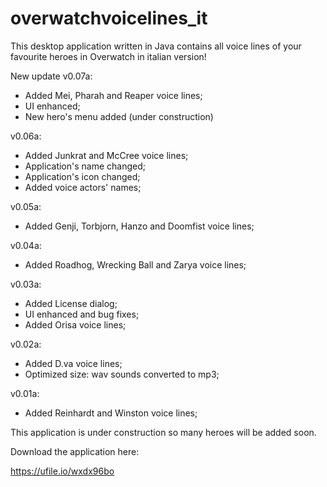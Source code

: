 # overwatchvoicelines_it
This desktop application written in Java contains all voice lines of your favourite heroes in Overwatch in italian version!

New update v0.07a:
- Added Mei, Pharah and Reaper voice lines;
- UI enhanced;
- New hero's menu added (under construction)

v0.06a:
- Added Junkrat and McCree voice lines;
- Application's name changed;
- Application's icon changed;
- Added voice actors' names;

v0.05a:
- Added Genji, Torbjorn, Hanzo and Doomfist voice lines;

v0.04a:
- Added Roadhog, Wrecking Ball and Zarya voice lines;

v0.03a:
- Added License dialog;
- UI enhanced and bug fixes;
- Added Orisa voice lines;

v0.02a:
- Added D.va voice lines;
- Optimized size: wav sounds converted to mp3;


v0.01a:
- Added Reinhardt and Winston voice lines;

This application is under construction so many heroes will be added soon.

Download the application here:

https://ufile.io/wxdx96bo
